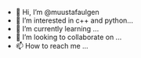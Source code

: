 - 👋 Hi, I’m @muustafaulgen
- 👀 I’m interested in c++ and python...
- 🌱 I’m currently learning ...
- 💞️ I’m looking to collaborate on ...
- 📫 How to reach me ...

<!---
muustafaulgen/muustafaulgen is a ✨ special ✨ repository because its `README.md` (this file) appears on your GitHub profile.
You can click the Preview link to take a look at your changes.
--->
